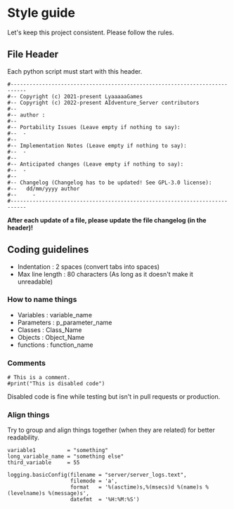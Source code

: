 # Style guide

Let's keep this project consistent.
Please follow the rules.

## File Header

Each python script must start with this header.

```
#---------------------------------------------------------------------------
#-- Copyright (c) 2021-present LyaaaaaGames
#-- Copyright (c) 2022-present AIdventure_Server contributors
#--
#-- author :
#--
#-- Portability Issues (Leave empty if nothing to say):
#--  -
#--
#-- Implementation Notes (Leave empty if nothing to say):
#--  -
#--
#-- Anticipated changes (Leave empty if nothing to say):
#--  - 
#--
#-- Changelog (Changelog has to be updated! See GPL-3.0 license):
#--   dd/mm/yyyy author
#--     -
#---------------------------------------------------------------------------
```
**After each update of a file, please update the file changelog (in the header)!**

## Coding guidelines

- Indentation     : 2 spaces (convert tabs into spaces)
- Max line length : 80 characters (As long as it doesn't make it unreadable)

### How to name things

- Variables : variable_name
- Parameters : p_parameter_name
- Classes    : Class_Name
- Objects    : Object_Name
- functions  : function_name

### Comments

```
# This is a comment.
#print("This is disabled code")
```

Disabled code is fine while testing but isn't in pull requests or production.

### Align things

Try to group and align things together (when they are related) for better readability.

```
variable1          = "something"
long_variable_name = "something else"
third_variable     = 55

logging.basicConfig(filename = "server/server_logs.text",
                    filemode = 'a',
                    format   = '%(asctime)s,%(msecs)d %(name)s %(levelname)s %(message)s',
                    datefmt  = '%H:%M:%S')
```
















